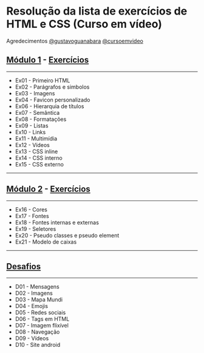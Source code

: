 # Resolução da lista de exercícios de HTML e CSS (Curso em vídeo)
Agredecimentos [@gustavoguanabara](https://github.com/gustavoguanabara) [@cursoemvideo](https://www.cursoemvideo.com/)

## [Módulo 1](https://www.youtube.com/watch?v=Ejkb_YpuHWs&list=PLHz_AreHm4dkZ9-atkcmcBaMZdmLHft8n) - [Exercícios](https://github.com/Ruben-974/Exercicios-HTML-CSS/tree/main/M%C3%B3dulo%201)
---
* Ex01 - Primeiro HTML
* Ex02 - Parágrafos e simbolos
* Ex03 - Imagens
* Ex04 - Favicon personalizado
* Ex06 - Hierarquia de títulos
* Ex07 - Semântica
* Ex08 - Formatações
* Ex09 - Listas
* Ex10 - Links
* Ex11 - Multimídia
* Ex12 - Vídeos
* Ex13 - CSS inline
* Ex14 - CSS interno
* Ex15 - CSS externo
---
## [Módulo 2](https://www.youtube.com/watch?v=vPNIAJ9B4hg&list=PLHz_AreHm4dlUpEXkY1AyVLQGcpSgVF8s) - [Exercícios](https://github.com/Ruben-974/Exercicios-HTML-CSS/tree/main/M%C3%B3dulo%202)
---
* Ex16 - Cores
* Ex17 - Fontes
* Ex18 - Fontes internas e externas
* Ex19 - Seletores
* Ex20 - Pseudo classes e pseudo element
* Ex21 - Modelo de caixas
---
## [Desafios](https://github.com/Ruben-974/Exercicios-HTML-CSS/tree/main/Desafios)
---
* D01 - Mensagens
* D02 - Imagens
* D03 - Mapa Mundi
* D04 - Emojis
* D05 - Redes sociais
* D06 - Tags em HTML
* D07 - Imagem flixível
* D08 - Navegação
* D09 - Vídeos
* D10 - Site android

